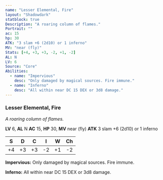 ```yaml
---
name: "Lesser Elemental, Fire"
layout: "Shadowdark"
statblock: true
Description: "A roaring column of flames."
Portrait: ""
ac: 15
hp: 30
ATK: "3 slam +6 (2d10) or 1 inferno"
MV: "near (fly)"
Stats: [+4, +3, +3, -2, +1, -2]
AL: N
LV: 6
Source: "Core"
Abilities:
  - name: "Impervious"
    desc: "Only damaged by magical sources. Fire immune."
  - name: "Inferno"
    desc: "All within near DC 15 DEX or 3d8 damage."
---
```


### Lesser Elemental, Fire

_A roaring column of flames._

**LV** 6, **AL** N
**AC** 15, **HP** 30, **MV** near (fly)
**ATK** 3 slam +6 (2d10) or 1 inferno

|  S  |  D  |  C  |  I  |  W  |  Ch  |
|:---:|:---:|:---:|:---:|:---:|:----:|
| +4 | +3 | +3 | -2 | +1 | -2 |

**Impervious:** Only damaged by magical sources. Fire immune.

**Inferno:** All within near DC 15 DEX or 3d8 damage.

